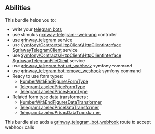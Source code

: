 Abilities
------
This bundle helps you to:

* write your [telegram bots](https://github.com/GrinWay/telegram-bundle/tree/main/src/Bot/Test)
* use stimulus
  [grinway-telegram--web-app](https://github.com/GrinWay/telegram-bundle/blob/main/assets/dist/bot/web-app_controller.js)
  controller
* use
  [grinway_telegram](https://github.com/GrinWay/telegram-bundle/blob/main/src/Service/Telegram.php) service
* use
  [Symfony\Contracts\HttpClient\HttpClientInterface $grinwayTelegramClient](https://github.com/GrinWay/telegram-bundle/blob/main/config/packages/framework_http_client.yaml)
  service
* use
  [Symfony\Contracts\HttpClient\HttpClientInterface $grinwayTelegramFileClient](https://github.com/GrinWay/telegram-bundle/blob/main/config/packages/framework_http_client.yaml)
  service
* use
  [grinway_telegram:bot:set_webhook](https://github.com/GrinWay/telegram-bundle/blob/main/src/Bot/Command/TelegramSetWebhookCommand.php)
  symfony command
* use
  [grinway_telegram:bot:remove_webhook](https://github.com/GrinWay/telegram-bundle/blob/main/src/Bot/Command/TelegramRemoveWebhookCommand.php)
  symfony command
* Ready to use form types:
  * [NumberWithEndFiguresFormType]()
  * [TelegramLabeledPriceFormType]()
  * [TelegramLabeledPricesFormType]()
* Related form type data transformers :
  * [NumberWithEndFiguresDataTransformer]()
  * [TelegramLabeledPriceDataTransformer]()
  * [TelegramLabeledPricesDataTransformer]()

This bundle also adds
a [grinway_telegram_bot_webhook](https://github.com/GrinWay/telegram-bundle/blob/main/.install/symfony/config/routes/grinway_telegram_routes.yaml)
route to accept webhook calls
